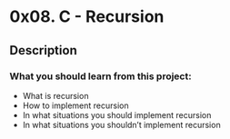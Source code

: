 # 0x08. C - Recursion
## Description
### What you should learn from this project:
- What is recursion
- How to implement recursion
- In what situations you should implement recursion
- In what situations you shouldn’t implement recursion

